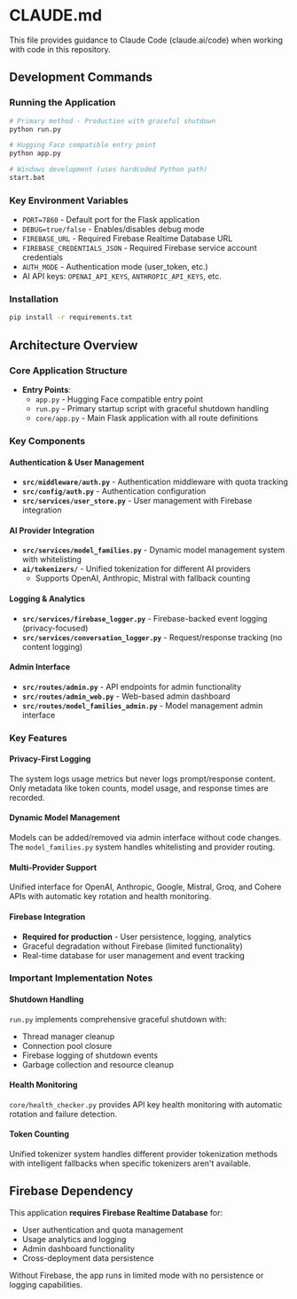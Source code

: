 # CLAUDE.md

This file provides guidance to Claude Code (claude.ai/code) when working with code in this repository.

## Development Commands

### Running the Application
```bash
# Primary method - Production with graceful shutdown
python run.py

# Hugging Face compatible entry point
python app.py

# Windows development (uses hardcoded Python path)
start.bat
```

### Key Environment Variables
- `PORT=7860` - Default port for the Flask application
- `DEBUG=true/false` - Enables/disables debug mode
- `FIREBASE_URL` - Required Firebase Realtime Database URL
- `FIREBASE_CREDENTIALS_JSON` - Required Firebase service account credentials
- `AUTH_MODE` - Authentication mode (user_token, etc.)
- AI API keys: `OPENAI_API_KEYS`, `ANTHROPIC_API_KEYS`, etc.

### Installation
```bash
pip install -r requirements.txt
```

## Architecture Overview

### Core Application Structure
- **Entry Points**: 
  - `app.py` - Hugging Face compatible entry point
  - `run.py` - Primary startup script with graceful shutdown handling
  - `core/app.py` - Main Flask application with all route definitions

### Key Components

#### Authentication & User Management
- **`src/middleware/auth.py`** - Authentication middleware with quota tracking
- **`src/config/auth.py`** - Authentication configuration
- **`src/services/user_store.py`** - User management with Firebase integration

#### AI Provider Integration
- **`src/services/model_families.py`** - Dynamic model management system with whitelisting
- **`ai/tokenizers/`** - Unified tokenization for different AI providers
  - Supports OpenAI, Anthropic, Mistral with fallback counting

#### Logging & Analytics
- **`src/services/firebase_logger.py`** - Firebase-backed event logging (privacy-focused)
- **`src/services/conversation_logger.py`** - Request/response tracking (no content logging)

#### Admin Interface
- **`src/routes/admin.py`** - API endpoints for admin functionality
- **`src/routes/admin_web.py`** - Web-based admin dashboard
- **`src/routes/model_families_admin.py`** - Model management admin interface

### Key Features

#### Privacy-First Logging
The system logs usage metrics but never logs prompt/response content. Only metadata like token counts, model usage, and response times are recorded.

#### Dynamic Model Management
Models can be added/removed via admin interface without code changes. The `model_families.py` system handles whitelisting and provider routing.

#### Multi-Provider Support
Unified interface for OpenAI, Anthropic, Google, Mistral, Groq, and Cohere APIs with automatic key rotation and health monitoring.

#### Firebase Integration
- **Required for production** - User persistence, logging, analytics
- Graceful degradation without Firebase (limited functionality)
- Real-time database for user management and event tracking

### Important Implementation Notes

#### Shutdown Handling
`run.py` implements comprehensive graceful shutdown with:
- Thread manager cleanup
- Connection pool closure
- Firebase logging of shutdown events
- Garbage collection and resource cleanup

#### Health Monitoring
`core/health_checker.py` provides API key health monitoring with automatic rotation and failure detection.

#### Token Counting
Unified tokenizer system handles different provider tokenization methods with intelligent fallbacks when specific tokenizers aren't available.

## Firebase Dependency

This application **requires Firebase Realtime Database** for:
- User authentication and quota management
- Usage analytics and logging
- Admin dashboard functionality
- Cross-deployment data persistence

Without Firebase, the app runs in limited mode with no persistence or logging capabilities.